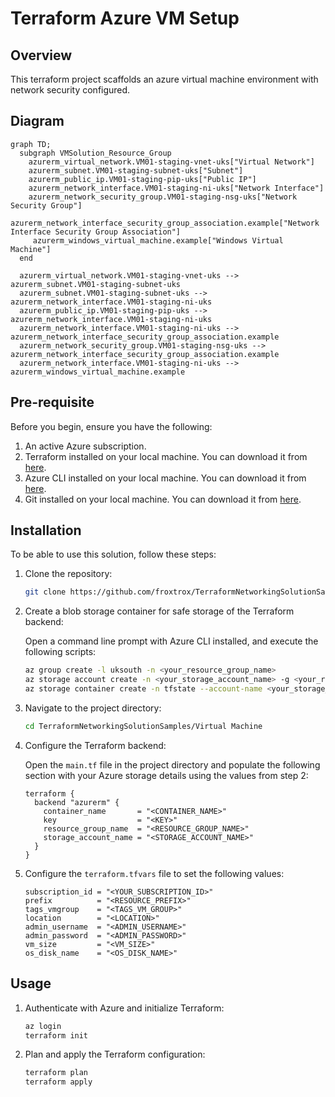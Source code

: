 # Terraform Azure VM Setup

## Overview
This terraform project scaffolds an azure virtual machine environment with network security configured.


## Diagram

```mermaid
graph TD;
  subgraph VMSolution_Resource_Group
    azurerm_virtual_network.VM01-staging-vnet-uks["Virtual Network"]
    azurerm_subnet.VM01-staging-subnet-uks["Subnet"]
    azurerm_public_ip.VM01-staging-pip-uks["Public IP"]
    azurerm_network_interface.VM01-staging-ni-uks["Network Interface"]
    azurerm_network_security_group.VM01-staging-nsg-uks["Network Security Group"]
    azurerm_network_interface_security_group_association.example["Network Interface Security Group Association"]
     azurerm_windows_virtual_machine.example["Windows Virtual Machine"]
  end

  azurerm_virtual_network.VM01-staging-vnet-uks --> azurerm_subnet.VM01-staging-subnet-uks
  azurerm_subnet.VM01-staging-subnet-uks --> azurerm_network_interface.VM01-staging-ni-uks
  azurerm_public_ip.VM01-staging-pip-uks --> azurerm_network_interface.VM01-staging-ni-uks
  azurerm_network_interface.VM01-staging-ni-uks --> azurerm_network_interface_security_group_association.example
  azurerm_network_security_group.VM01-staging-nsg-uks --> azurerm_network_interface_security_group_association.example
  azurerm_network_interface.VM01-staging-ni-uks --> azurerm_windows_virtual_machine.example
```

## Pre-requisite

Before you begin, ensure you have the following:

1. An active Azure subscription.
2. Terraform installed on your local machine. You can download it from [here](https://www.terraform.io/downloads.html).
3. Azure CLI installed on your local machine. You can download it from [here](https://docs.microsoft.com/en-us/cli/azure/install-azure-cli).
4. Git installed on your local machine. You can download it from [here](https://git-scm.com/downloads).

## Installation

To be able to use this solution, follow these steps:

1. Clone the repository:
    ```sh
    git clone https://github.com/froxtrox/TerraformNetworkingSolutionSamples.git
    ```

2. Create a blob storage container for safe storage of the Terraform backend:

    Open a command line prompt with Azure CLI installed, and execute the following scripts:
    ```sh
    az group create -l uksouth -n <your_resource_group_name>
    az storage account create -n <your_storage_account_name> -g <your_resource_group_name>
    az storage container create -n tfstate --account-name <your_storage_account_name>
    ```

3. Navigate to the project directory:
    ```sh
    cd TerraformNetworkingSolutionSamples/Virtual Machine
    ```

4. Configure the Terraform backend:

    Open the `main.tf` file in the project directory and populate the following section with your Azure storage details using the values from step 2:
    ```hcl
    terraform {
      backend "azurerm" {
        container_name       = "<CONTAINER_NAME>"
        key                  = "<KEY>"
        resource_group_name  = "<RESOURCE_GROUP_NAME>"
        storage_account_name = "<STORAGE_ACCOUNT_NAME>"
      }
    }
    ```
5. Configure the `terraform.tfvars` file to set the following values:

    ```hcl
    subscription_id = "<YOUR_SUBSCRIPTION_ID>"
    prefix          = "<RESOURCE_PREFIX>"
    tags_vmgroup    = "<TAGS_VM_GROUP>"
    location        = "<LOCATION>"
    admin_username  = "<ADMIN_USERNAME>"
    admin_password  = "<ADMIN_PASSWORD>"
    vm_size         = "<VM_SIZE>"
    os_disk_name    = "<OS_DISK_NAME>"
    ```

## Usage

1. Authenticate with Azure and initialize Terraform:
    ```sh
    az login
    terraform init
    ```

2. Plan and apply the Terraform configuration:
    ```sh
    terraform plan
    terraform apply
    ```
